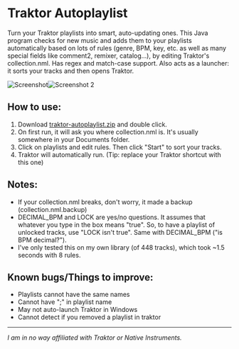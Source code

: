 # Traktor Autoplaylist
Turn your Traktor playlists into smart, auto-updating ones.
This Java program checks for new music and adds them to your playlists automatically based on lots of rules (genre, BPM, key, etc. as well as many special fields like comment2, remixer, catalog...), by editing Traktor's collection.nml. Has regex and match-case support. Also acts as a launcher: it sorts your tracks and then opens Traktor.
  
![Screenshot](http://i.imgur.com/GC9SAdc.png)![Screenshot 2](http://i.imgur.com/FFrZAXH.png)

## How to use:
1. Download [traktor-autoplaylist.zip](https://github.com/recurza/traktor-autoplaylist/raw/master/Traktor%20Autoplaylist.zip) and double click.  
2. On first run, it will ask you where collection.nml is. It's usually somewhere in your Documents folder.  
3. Click on playlists and edit rules. Then click "Start" to sort your tracks.  
4. Traktor will automatically run. (Tip: replace your Traktor shortcut with this one)  

## Notes:
- If your collection.nml breaks, don't worry, it made a backup (collection.nml.backup)
- DECIMAL\_BPM and LOCK are yes/no questions. It assumes that whatever you type in the box means "true". So, to have a playlist of unlocked tracks, use "LOCK isn't true". Same with DECIMAL\_BPM ("is BPM decimal?").
- I've only tested this on my own library (of 448 tracks), which took ~1.5 seconds with 8 rules.

## Known bugs/Things to improve:
- Playlists cannot have the same names
- Cannot have ";" in playlist name
- May not auto-launch Traktor in Windows
- Cannot detect if you removed a playlist in traktor

---
*I am in no way affiliated with Traktor or Native Instruments.*
